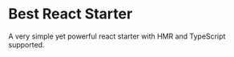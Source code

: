 Best React Starter
==================
A very simple yet powerful react starter with HMR and TypeScript supported.
